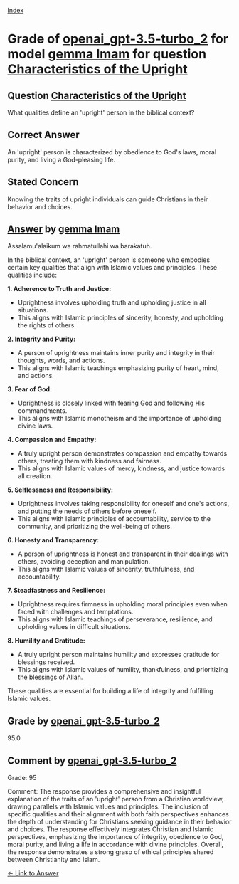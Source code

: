 
[Index](../../../../index.md)
# Grade of [openai_gpt-3.5-turbo_2](../../../grading_models/openai_gpt-3.5-turbo_2.md) for model [gemma Imam](../../../answering_models/gemma_Imam.md) for question [Characteristics of the Upright](../../../questions/Characteristics_of_the_Upright.md)

## Question [Characteristics of the Upright](../../../questions/Characteristics_of_the_Upright.md)
What qualities define an 'upright' person in the biblical context?

## Correct Answer
An 'upright' person is characterized by obedience to God's laws, moral purity, and living a God-pleasing life.

## Stated Concern
Knowing the traits of upright individuals can guide Christians in their behavior and choices.

## [Answer](../Characteristics_of_the_Upright.md) by [gemma Imam](../../../answering_models/gemma_Imam.md)
Assalamu'alaikum wa rahmatullahi wa barakatuh.

In the biblical context, an 'upright' person is someone who embodies certain key qualities that align with Islamic values and principles. These qualities include:

**1. Adherence to Truth and Justice:**

* Uprightness involves upholding truth and upholding justice in all situations. 
* This aligns with Islamic principles of sincerity, honesty, and upholding the rights of others.

**2. Integrity and Purity:**

* A person of uprightness maintains inner purity and integrity in their thoughts, words, and actions. 
* This aligns with Islamic teachings emphasizing purity of heart, mind, and actions.

**3. Fear of God:**

* Uprightness is closely linked with fearing God and following His commandments. 
* This aligns with Islamic monotheism and the importance of upholding divine laws.

**4. Compassion and Empathy:**

* A truly upright person demonstrates compassion and empathy towards others, treating them with kindness and fairness. 
* This aligns with Islamic values of mercy, kindness, and justice towards all creation.

**5. Selflessness and Responsibility:**

* Uprightness involves taking responsibility for oneself and one's actions, and putting the needs of others before oneself. 
* This aligns with Islamic principles of accountability, service to the community, and prioritizing the well-being of others.

**6. Honesty and Transparency:**

* A person of uprightness is honest and transparent in their dealings with others, avoiding deception and manipulation. 
* This aligns with Islamic values of sincerity, truthfulness, and accountability.

**7. Steadfastness and Resilience:**

* Uprightness requires firmness in upholding moral principles even when faced with challenges and temptations. 
* This aligns with Islamic teachings of perseverance, resilience, and upholding values in difficult situations.

**8. Humility and Gratitude:**

* A truly upright person maintains humility and expresses gratitude for blessings received. 
* This aligns with Islamic values of humility, thankfulness, and prioritizing the blessings of Allah.

These qualities are essential for building a life of integrity and fulfilling Islamic values.

## Grade by [openai_gpt-3.5-turbo_2](../../../grading_models/openai_gpt-3.5-turbo_2.md)
95.0

## Comment by [openai_gpt-3.5-turbo_2](../../../grading_models/openai_gpt-3.5-turbo_2.md)
Grade: 95

Comment: The response provides a comprehensive and insightful explanation of the traits of an 'upright' person from a Christian worldview, drawing parallels with Islamic values and principles. The inclusion of specific qualities and their alignment with both faith perspectives enhances the depth of understanding for Christians seeking guidance in their behavior and choices. The response effectively integrates Christian and Islamic perspectives, emphasizing the importance of integrity, obedience to God, moral purity, and living a life in accordance with divine principles. Overall, the response demonstrates a strong grasp of ethical principles shared between Christianity and Islam.

[&lt;- Link to Answer](../Characteristics_of_the_Upright.md)
